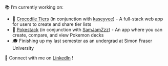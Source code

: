 📚 I’m currently working on:
  - 🐊 [Crocodile Tiers](https://github.com/kaseyvee/crocodile-tiers) (in conjunction with [kaseyvee](https://github.com/kaseyvee/)) -  A full-stack web app for users to create and share tier lists 
  - 🔴 [Pokestack](https://github.com/nicohsfu/pokestack) (in conjunction with [SamJamZzz](https://github.com/SamJamZzz)) - An app where you can create, compare, and view Pokemon decks
  - 🎓 Finishing up my last semester as an undergrad at Simon Fraser University
    
💬 Connect with me on [LinkedIn](https://www.linkedin.com/in/nico-hernandez/) !
